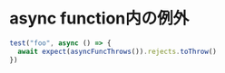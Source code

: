 # async function内の例外

```js
test("foo", async () => {
  await expect(asyncFuncThrows()).rejects.toThrow()
})
```
